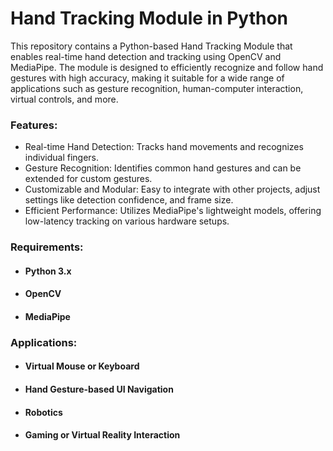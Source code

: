 <h1>Hand Tracking Module in Python</h1>
This repository contains a Python-based Hand Tracking Module that enables real-time hand detection and tracking using OpenCV and MediaPipe. The module is designed to efficiently recognize and follow hand gestures with high accuracy, making it suitable for a wide range of applications such as gesture recognition, human-computer interaction, virtual controls, and more.
<br>
<h3>Features: </h3>
<ul>
<li> Real-time Hand Detection: Tracks hand movements and recognizes individual fingers.</li>
<li>Gesture Recognition: Identifies common hand gestures and can be extended for custom gestures.</li>
<li>Customizable and Modular: Easy to integrate with other projects, adjust settings like detection confidence, and frame size. </li>
<li>Efficient Performance: Utilizes MediaPipe's lightweight models, offering low-latency tracking on various hardware setups.  </li>
</ul>


<h3>Requirements:<br></h3>

<ul>
<li> <h4>Python 3.x</h4> </li>
 <li> <h4> OpenCV </h4> </li> 
 <li> <h4>MediaPipe </h4> </li>
</ul>


<h3>Applications: </h3>
<ul>
<li> <h4>Virtual Mouse or Keyboard </h4></li>
<li> <h4>Hand Gesture-based UI Navigation </h4></li>
<li> <h4>Robotics </h4></li>
<li> <h4>Gaming or Virtual Reality Interaction </h4></li>
</ul>
